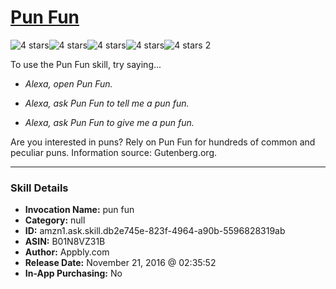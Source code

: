 # [Pun Fun](http://alexa.amazon.com/#skills/amzn1.ask.skill.db2e745e-823f-4964-a90b-5596828319ab)
![4 stars](../../images/ic_star_black_18dp_1x.png)![4 stars](../../images/ic_star_black_18dp_1x.png)![4 stars](../../images/ic_star_black_18dp_1x.png)![4 stars](../../images/ic_star_black_18dp_1x.png)![4 stars](../../images/ic_star_border_black_18dp_1x.png) 2

To use the Pun Fun skill, try saying...

* *Alexa, open Pun Fun.*

* *Alexa, ask Pun Fun to tell me a pun fun.*

* *Alexa, ask Pun Fun to give me a pun fun.*

Are you interested in puns? Rely on Pun Fun for hundreds of common and peculiar puns. Information source: Gutenberg.org.

***

### Skill Details

* **Invocation Name:** pun fun
* **Category:** null
* **ID:** amzn1.ask.skill.db2e745e-823f-4964-a90b-5596828319ab
* **ASIN:** B01N8VZ31B
* **Author:** Appbly.com
* **Release Date:** November 21, 2016 @ 02:35:52
* **In-App Purchasing:** No
